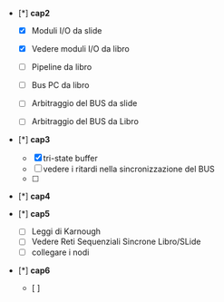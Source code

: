 - [*] **cap2**
	- [x] Moduli I/O da slide
	- [x] Vedere moduli I/O da libro
	- [ ] Pipeline da libro
	- [ ] Bus PC da libro
	- [ ] Arbitraggio del BUS da slide
	- [ ] Arbitraggio del BUS da Libro
	      

- [*] **cap3**
	- [x]  tri-state buffer
	- [ ] vedere i ritardi nella sincronizzazione del BUS
	- [ ] 

- [*] **cap4**

- [*] **cap5** 
	- [ ] Leggi di Karnough
	- [ ] Vedere Reti Sequenziali Sincrone Libro/SLide
	- [ ] collegare i nodi 

- [*] **cap6**
	- [ ] 